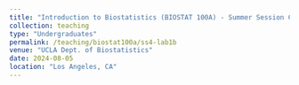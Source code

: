 ```yaml
---
title: "Introduction to Biostatistics (BIOSTAT 100A) - Summer Session C - Lab 1B"
collection: teaching
type: "Undergraduates"
permalink: /teaching/biostat100a/ss4-lab1b
venue: "UCLA Dept. of Biostatistics"
date: 2024-08-05
location: "Los Angeles, CA"
---
```


